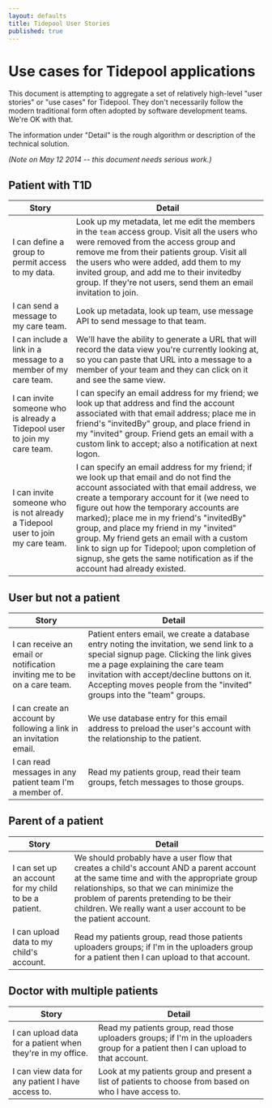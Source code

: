 ```yaml
---
layout: defaults
title: Tidepool User Stories
published: true
---
```

# Use cases for Tidepool applications
This document is attempting to aggregate a set of relatively high-level "user stories" or "use cases" for Tidepool. They don't necessarily follow the modern traditional form often adopted by software development teams. We're OK with that.

The information under "Detail" is the rough algorithm or description of the technical solution.

*(Note on May 12 2014 -- this document needs serious work.)*

## Patient with T1D

| Story | Detail |
| ---- | ---- |
| I can define a group to permit access to my data. | Look up my metadata, let me edit the members in the ```team``` access group. Visit all the users who were removed from the access group and remove me from their patients group. Visit all the users who were added, add them to my invited group, and add me to their invitedby group. If they're not users, send them an email invitation to join.
| I can send a message to my care team. | Look up metadata, look up team, use message API to send message to that team.|
| I can include a link in a message to a member of my care team. | We'll have the ability to generate a URL that will record the data view you're currently looking at, so you can paste that URL into a message to a member of your team and they can click on it and see the same view.|
| I can invite someone who is already a Tidepool user to join my care team. | I can specify an email address for my friend; we look up that address and find the account associated with that email address; place me in friend's "invitedBy" group, and place friend in my "invited" group. Friend gets an email with a custom link to accept; also a notification at next logon.|
| I can invite someone who is not already a Tidepool user to join my care team. | I can specify an email address for my friend; if we look up that email and do not find the account associated with that email address, we create a temporary account for it (we need to figure out how the temporary accounts are marked); place me in my friend's "invitedBy" group, and place my friend in my "invited" group. My friend gets an email with a custom link to sign up for Tidepool; upon completion of signup, she gets the same notification as if the account had already existed.|


## User but not a patient

| Story | Detail |
| ---- | ---- |
| I can receive an email or notification inviting me to be on a care team. | Patient enters email, we create a database entry noting the invitation, we send link to a special signup page. Clicking the link gives me a page explaining the care team invitation with accept/decline buttons on it. Accepting moves people from the "invited" groups into the "team" groups. |
| I can create an account by following a link in an invitation email. | We use database entry for this email address to preload the user's account with the relationship to the patient. |
| I can read messages in any patient team I'm a member of. | Read my patients group, read their team groups, fetch messages to those groups. |

## Parent of a patient

| Story | Detail |
| ---- | ---- |
| I can set up an account for my child to be a patient. | We should probably have a user flow that creates a child's account AND a parent account at the same time and with the appropriate group relationships, so that we can minimize the problem of parents pretending to be their children. We really want a user account to be the patient account. |
| I can upload data to my child's account. | Read my patients group, read those patients uploaders groups; if I'm in the uploaders group for a patient then I can upload to that account. |

## Doctor with multiple patients

| Story | Detail |
| ---- | ---- |
| I can upload data for a patient when they're in my office. | Read my patients group, read those uploaders groups; if I'm in the uploaders group for a patient then I can upload to that account. |
| I can view data for any patient I have access to. | Look at my patients group and present a list of patients to choose from based on who I have access to. |

